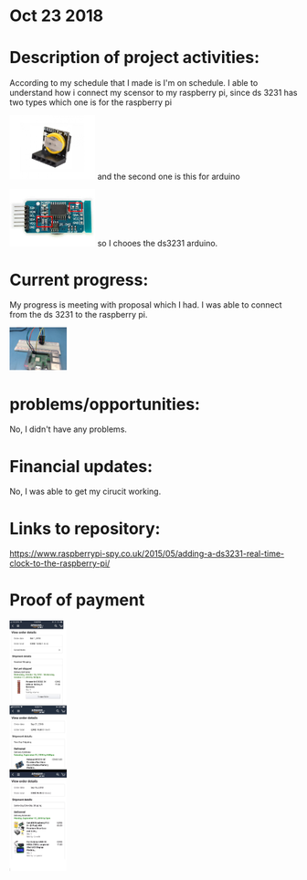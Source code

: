 # Oct 23 2018

# Description of  project activities:
According to my schedule that I made is I'm on schedule. I able to understand how i connect my scensor to my raspberry pi, since ds 3231 has two types which one is for the raspberry pi 
<p float = "left">
 <img src="https://raw.githubusercontent.com/rulaone/DS3231/master/ds%20rasp.jpg" width= "150"/>
and the second one is this for arduino 
 <p float = "left">
 <img src="https://raw.githubusercontent.com/rulaone/DS3231/master/ds%20ard.jpg" width= "150"/>
 so I chooes the ds3231 arduino.

# Current progress:
My progress is meeting with proposal which I had. I was able to connect from the ds 3231 to the raspberry pi.
<p float ="left">
<img src= "https://raw.githubusercontent.com/rulaone/DS3231/master/IMG_5273.JPG" width ="100"/>

# problems/opportunities:
No, I didn't have any problems.
# Financial updates:
No,  I was able to get my cirucit working. 
# Links to repository:
https://www.raspberrypi-spy.co.uk/2015/05/adding-a-ds3231-real-time-clock-to-the-raspberry-pi/
 

# Proof of payment 

<p float="left">
  <img src="https://raw.githubusercontent.com/rulaone/DS3231/master/merge_from_ofoct.jpg
" width="100" />




</p>
